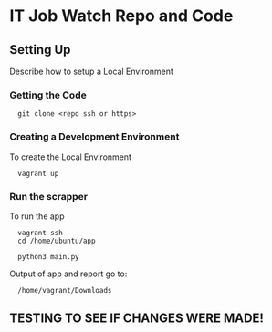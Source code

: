 # IT Job Watch Repo and Code



## Setting Up

Describe how to setup a Local Environment

### Getting the Code

```
  git clone <repo ssh or https>
```

### Creating a Development Environment

To create the Local Environment
```
  vagrant up
```

### Run the scrapper

To run the app
```
  vagrant ssh
  cd /home/ubuntu/app

  python3 main.py
```

Output of app and report go to:
```
  /home/vagrant/Downloads
```

## TESTING TO SEE IF CHANGES WERE MADE!
